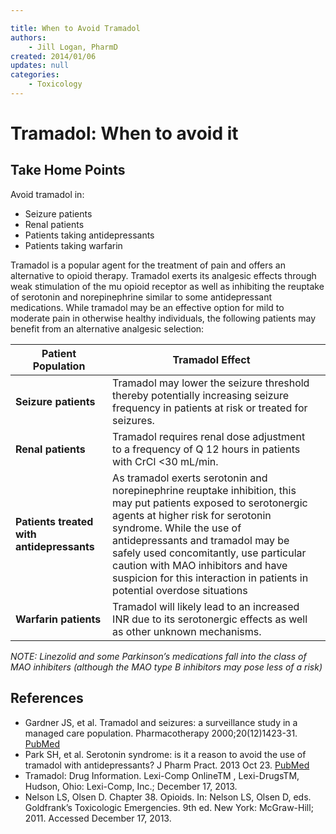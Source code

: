 ```yaml
---

title: When to Avoid Tramadol
authors:
    - Jill Logan, PharmD
created: 2014/01/06
updates: null
categories:
    - Toxicology
---
```


# Tramadol: When to avoid it

## Take Home Points

Avoid tramadol in:

- Seizure patients
- Renal patients
- Patients taking antidepressants
- Patients taking warfarin

Tramadol is a popular agent for the treatment of pain and offers an alternative to opioid therapy. Tramadol exerts its analgesic effects through weak stimulation of the mu opioid receptor as well as inhibiting the reuptake of serotonin and norepinephrine similar to some antidepressant medications. While tramadol may be an effective option for mild to moderate pain in otherwise healthy individuals, the following patients may benefit from an alternative analgesic selection:

| **Patient Population**                    | **Tramadol Effect**                                                                                                                                                                                                                                                                                                                                                              |     |
| ----------------------------------------- | -------------------------------------------------------------------------------------------------------------------------------------------------------------------------------------------------------------------------------------------------------------------------------------------------------------------------------------------------------------------------------- | --- |
| **Seizure patients**                      | Tramadol may lower the seizure threshold thereby potentially increasing seizure frequency in patients at risk or treated for seizures.                                                                                                                                                                                                                                           |     |
| **Renal patients**                        | Tramadol requires renal dose adjustment to a frequency of Q 12 hours in patients with CrCl &lt;30 mL/min.                                                                                                                                                                                                                                                                        |     |
| **Patients treated with antidepressants** | As tramadol exerts serotonin and norepinephrine reuptake inhibition, this may put patients exposed to serotonergic agents at higher risk for serotonin syndrome. While the use of antidepressants and tramadol may be safely used concomitantly, use particular caution with MAO inhibitors and have suspicion for this interaction in patients in potential overdose situations |     |
| **Warfarin patients**                     | Tramadol will likely lead to an increased INR due to its serotonergic effects as well as other unknown mechanisms.                                                                                                                                                                                                                                                               |     |

_NOTE: Linezolid and some Parkinson’s medications fall into the class of MAO inhibiters (although the MAO type B inhibitors may pose less of a risk)_

## References

- Gardner JS, et al. Tramadol and seizures: a surveillance study in a managed care population. Pharmacotherapy 2000;20(12)1423-31. [PubMed](http://www.ncbi.nlm.nih.gov/pubmed/11130214)
- Park SH, et al. Serotonin syndrome: is it a reason to avoid the use of tramadol with antidepressants? J Pharm Pract. 2013 Oct 23. [PubMed](http://www.ncbi.nlm.nih.gov/pubmed/24153222)
- Tramadol: Drug Information. Lexi-Comp OnlineTM , Lexi-DrugsTM, Hudson, Ohio: Lexi-Comp, Inc.; December 17, 2013.
- Nelson LS, Olsen D. Chapter 38. Opioids. In: Nelson LS, Olsen D, eds. Goldfrank’s Toxicologic Emergencies. 9th ed. New York: McGraw-Hill; 2011. Accessed December 17, 2013.
